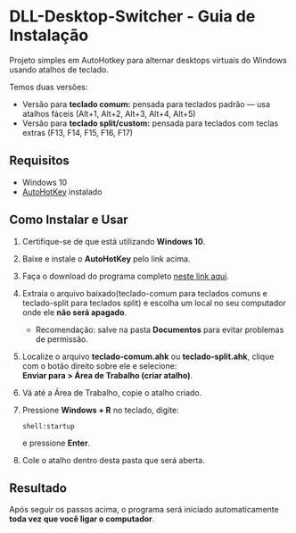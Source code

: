 # DLL-Desktop-Switcher - Guia de Instalação

 Projeto simples em AutoHotkey para alternar desktops virtuais do Windows usando atalhos de teclado.

Temos duas versões:

 - Versão para **teclado comum:** pensada para teclados padrão — usa atalhos fáceis (Alt+1, Alt+2, Alt+3, Alt+4, Alt+5)
 - Versão para **teclado split/custom:** pensada para teclados com teclas extras (F13, F14, F15, F16, F17)

## Requisitos

- Windows 10
- [AutoHotKey](https://www.autohotkey.com/) instalado

## Como Instalar e Usar

1. Certifique-se de que está utilizando **Windows 10**.  
2. Baixe e instale o **AutoHotKey** pelo link acima.  
3. Faça o download do programa completo [neste link aqui](https://github.com/Jhonatan-de-Souza/DLL-Desktop-Switcher/releases).  
4. Extraia o arquivo baixado(teclado-comum para teclados comuns e teclado-split para teclados split) e escolha um local no seu computador onde ele **não será apagado**.  
   - Recomendação: salve na pasta **Documentos** para evitar problemas de permissão.  
5. Localize o arquivo **teclado-comum.ahk** ou **teclado-split.ahk**, clique com o botão direito sobre ele e selecione:  
   **Enviar para > Área de Trabalho (criar atalho)**.  
6. Vá até a Área de Trabalho, copie o atalho criado.  
7. Pressione **Windows + R** no teclado, digite:  

   ```
   shell:startup
   ```

   e pressione **Enter**.  
8. Cole o atalho dentro desta pasta que será aberta.  

## Resultado

Após seguir os passos acima, o programa será iniciado automaticamente **toda vez que você ligar o computador**.
